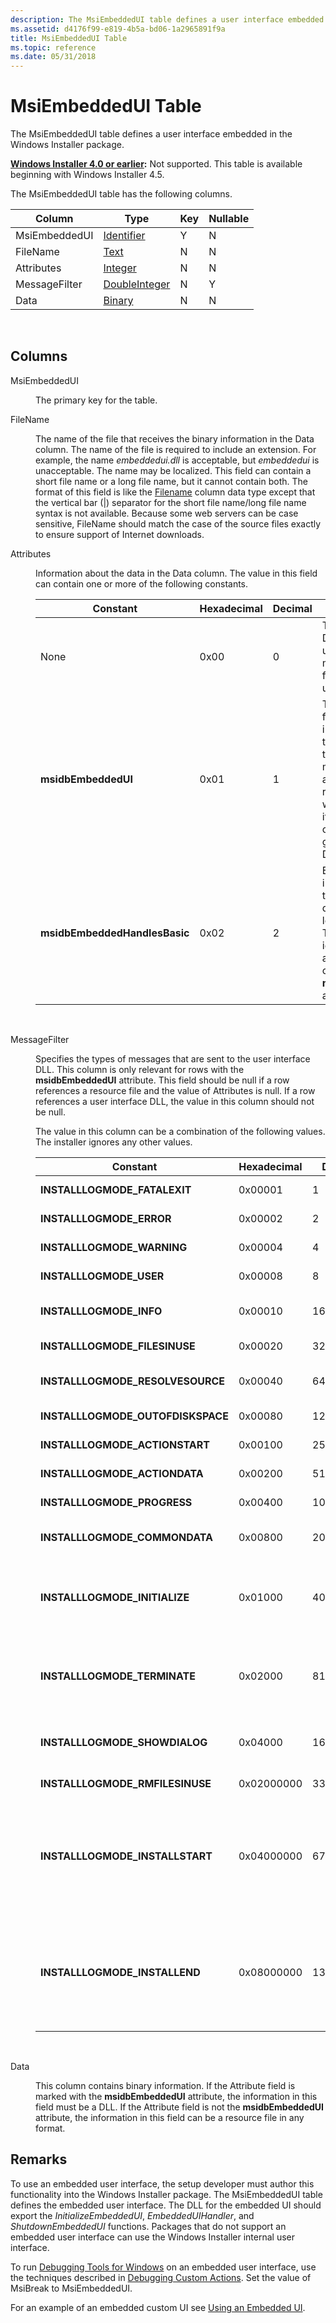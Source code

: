 ```yaml
---
description: The MsiEmbeddedUI table defines a user interface embedded in the Windows Installer package.
ms.assetid: d4176f99-e819-4b5a-bd06-1a2965891f9a
title: MsiEmbeddedUI Table
ms.topic: reference
ms.date: 05/31/2018
---
```


# MsiEmbeddedUI Table

The MsiEmbeddedUI table defines a user interface embedded in the Windows Installer package.

**[Windows Installer 4.0 or earlier](not-supported-in-windows-installer-4-0.md):** Not supported. This table is available beginning with Windows Installer 4.5.

The MsiEmbeddedUI table has the following columns.



| Column        | Type                               | Key | Nullable |
|---------------|------------------------------------|-----|----------|
| MsiEmbeddedUI | [Identifier](identifier.md)       | Y   | N        |
| FileName      | [Text](text.md)                   | N   | N        |
| Attributes    | [Integer](integer.md)             | N   | N        |
| MessageFilter | [DoubleInteger](doubleinteger.md) | N   | Y        |
| Data          | [Binary](binary.md)               | N   | N        |



 

## Columns

<dl> <dt>

<span id="MsiEmbeddedUI"></span><span id="msiembeddedui"></span><span id="MSIEMBEDDEDUI"></span>MsiEmbeddedUI
</dt> <dd>

The primary key for the table.

</dd> <dt>

<span id="FileName"></span><span id="filename"></span><span id="FILENAME"></span>FileName
</dt> <dd>

The name of the file that receives the binary information in the Data column. The name of the file is required to include an extension. For example, the name *embeddedui.dll* is acceptable, but *embeddedui* is unacceptable. The name may be localized. This field can contain a short file name or a long file name, but it cannot contain both. The format of this field is like the [Filename](filename.md) column data type except that the vertical bar (\|) separator for the short file name/long file name syntax is not available. Because some web servers can be case sensitive, FileName should match the case of the source files exactly to ensure support of Internet downloads.

</dd> <dt>

<span id="Attributes"></span><span id="attributes"></span><span id="ATTRIBUTES"></span>Attributes
</dt> <dd>

Information about the data in the Data column. The value in this field can contain one or more of the following constants.



| Constant                      | Hexadecimal | Decimal | Meaning                                                                                                                                                                                                                          |
|-------------------------------|-------------|---------|----------------------------------------------------------------------------------------------------------------------------------------------------------------------------------------------------------------------------------|
| None                          | 0x00        | 0       | The file is not the DLL file for the user interface. It may be a resource file used by the user interface.                                                                                                                       |
| **msidbEmbeddedUI**           | 0x01        | 1       | The primary DLL file for the user interface. No more than one row in the table can be marked with this attribute. If multiple rows are marked with this attribute, it is an error and it cannot be guaranteed which DLL is used. |
| **msidbEmbeddedHandlesBasic** | 0x02        | 2       | Enables the installer to invoke the embedded UI during a basic UI level installation. The installer ignores this attribute if it is not combined with the **msidbEmbeddedUI** attribute.                                         |



 

</dd> <dt>

<span id="MessageFilter"></span><span id="messagefilter"></span><span id="MESSAGEFILTER"></span>MessageFilter
</dt> <dd>

Specifies the types of messages that are sent to the user interface DLL. This column is only relevant for rows with the **msidbEmbeddedUI** attribute. This field should be null if a row references a resource file and the value of Attributes is null. If a row references a user interface DLL, the value in this column should not be null.

The value in this column can be a combination of the following values. The installer ignores any other values.



| Constant                           | Hexadecimal | Decimal   | Description                                                                                                  |
|------------------------------------|-------------|-----------|--------------------------------------------------------------------------------------------------------------|
| **INSTALLLOGMODE\_FATALEXIT**      | 0x00001     | 1         | Premature termination.                                                                                       |
| **INSTALLLOGMODE\_ERROR**          | 0x00002     | 2         | Error messages.                                                                                              |
| **INSTALLLOGMODE\_WARNING**        | 0x00004     | 4         | Warning messages.                                                                                            |
| **INSTALLLOGMODE\_USER**           | 0x00008     | 8         | User messages.                                                                                               |
| **INSTALLLOGMODE\_INFO**           | 0x00010     | 16        | Unlogged status messages.                                                                                    |
| **INSTALLLOGMODE\_FILESINUSE**     | 0x00020     | 32        | Files currently held in use.                                                                                 |
| **INSTALLLOGMODE\_RESOLVESOURCE**  | 0x00040     | 64        | Source resolution requests.                                                                                  |
| **INSTALLLOGMODE\_OUTOFDISKSPACE** | 0x00080     | 128       | Disk space messages.                                                                                         |
| **INSTALLLOGMODE\_ACTIONSTART**    | 0x00100     | 256       | Action start messages.                                                                                       |
| **INSTALLLOGMODE\_ACTIONDATA**     | 0x00200     | 512       | Action data messages.                                                                                        |
| **INSTALLLOGMODE\_PROGRESS**       | 0x00400     | 1024      | Progress messages.                                                                                           |
| **INSTALLLOGMODE\_COMMONDATA**     | 0x00800     | 2048      | UI initialization messages.                                                                                  |
| **INSTALLLOGMODE\_INITIALIZE**     | 0x01000     | 4096      | UI startup messages sent when a product installation is starting.                                            |
| **INSTALLLOGMODE\_TERMINATE**      | 0x02000     | 8192      | UI shutdown messages sent after a product installation has finished.                                         |
| **INSTALLLOGMODE\_SHOWDIALOG**     | 0x04000     | 16384     | Messages sent prior to the display of UI dialog.                                                             |
| **INSTALLLOGMODE\_RMFILESINUSE**   | 0x02000000  | 33554432  | Files currently held in use.                                                                                 |
| **INSTALLLOGMODE\_INSTALLSTART**   | 0x04000000  | 67108864  | Installation of product begins. The message contains the product's ProductName and ProductCode.              |
| **INSTALLLOGMODE\_INSTALLEND**     | 0x08000000  | 134217728 | Installation of product ends. The message contains the product's ProductName, ProductCode, and return value. |



 

</dd> <dt>

<span id="Data"></span><span id="data"></span><span id="DATA"></span>Data
</dt> <dd>

This column contains binary information. If the Attribute field is marked with the **msidbEmbeddedUI** attribute, the information in this field must be a DLL. If the Attribute field is not the **msidbEmbeddedUI** attribute, the information in this field can be a resource file in any format.

</dd> </dl>

## Remarks

To use an embedded user interface, the setup developer must author this functionality into the Windows Installer package. The MsiEmbeddedUI table defines the embedded user interface. The DLL for the embedded UI should export the *InitializeEmbeddedUI*, *EmbeddedUIHandler*, and *ShutdownEmbeddedUI* functions. Packages that do not support an embedded user interface can use the Windows Installer internal user interface.

To run [Debugging Tools for Windows](https://www.microsoft.com/?ref=go) on an embedded user interface, use the techniques described in [Debugging Custom Actions](debugging-custom-actions.md). Set the value of MsiBreak to MsiEmbeddedUI.

For an example of an embedded custom UI see [Using an Embedded UI](using-an-embedded-ui.md).

 

 



